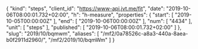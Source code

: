 {
  "kind": "steps",
  "client_id": "https://www-api.jvt.me/fit",
  "date": "2019-10-06T08:00:01.732+02:00",
  "h": "h-measure",
  "properties": {
    "start": [
      "2019-10-05T00:00:00Z"
    ],
    "end": [
      "2019-10-06T00:00:00Z"
    ],
    "num": [
      "4434"
    ],
    "unit": [
      "steps"
    ],
    "published": [
      "2019-10-06T08:00:01.732+02:00"
    ]
  },
  "slug": "2019/10/bqmwm",
  "aliases": [
    "/mf2/0a78526c-a8a3-440a-8aea-b0f2911d2960/",
    "/mf2/2019/10/bqmWm"
  ]
}
